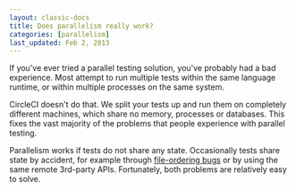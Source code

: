 ```yaml
---
layout: classic-docs
title: Does parallelism really work?
categories: [parallelism]
last_updated: Feb 2, 2013
---
```


If you've ever tried a parallel testing solution, you've probably had a bad experience.
Most attempt to run multiple tests within the same language runtime, or within multiple processes on the same system.

CircleCI doesn't do that.
We split your tests up and run them on completely different machines, which share no memory, processes or databases.
This fixes the vast majority of the problems that people experience with parallel testing.

Parallelism works if tests do not share any state.
Occasionally tests share state by accident, for example through
[file-ordering bugs](/docs/file-ordering)
or by using the same remote 3rd-party APIs.
Fortunately, both problems are relatively easy to solve.
